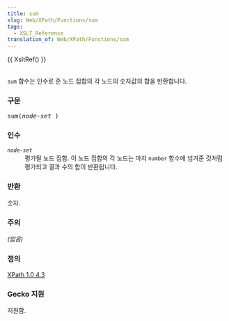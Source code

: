 ```yaml
---
title: sum
slug: Web/XPath/Functions/sum
tags:
  - XSLT_Reference
translation_of: Web/XPath/Functions/sum
---
```

<p>{{ XsltRef() }}</p>

<p><br>
 <code>sum</code> 함수는 인수로 준 노드 집합의 각 노드의 숫자값의 합을 반환합니다.</p>

<h3 id=".EA.B5.AC.EB.AC.B8" name=".EA.B5.AC.EB.AC.B8">구문</h3>

<pre class="eval">sum(<em>node-set</em> )
</pre>

<h3 id=".EC.9D.B8.EC.88.98" name=".EC.9D.B8.EC.88.98">인수</h3>

<dl>
 <dt><em><code>node-set</code></em></dt>
 <dd>평가될 노드 집합. 이 노드 집합의 각 노드는 마치 <code>number</code> 함수에 넘겨준 것처럼 평가되고 결과 수의 합이 반환됩니다.</dd>
</dl>

<h3 id=".EB.B0.98.ED.99.98" name=".EB.B0.98.ED.99.98">반환</h3>

<p>숫자.</p>

<h3 id=".EC.A3.BC.EC.9D.98" name=".EC.A3.BC.EC.9D.98">주의</h3>

<p><em>(없음)</em></p>

<h3 id=".EC.A0.95.EC.9D.98" name=".EC.A0.95.EC.9D.98">정의</h3>

<p><a class="external" href="http://www.w3.org/TR/xpath#function-sum">XPath 1.0 4.3</a></p>

<h3 id="Gecko_.EC.A7.80.EC.9B.90" name="Gecko_.EC.A7.80.EC.9B.90">Gecko 지원</h3>

<p>지원함.</p>
